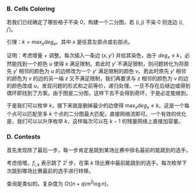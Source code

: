 ### B. Cells Coloring

若我们已经确定了哪些格子不染 $0$，构建一个二分图，若 $(i,j)$ 不染 $0$ 则连边 $(i,j')$。

引理：$k=\max_x deg_x$。其中 $x$ 是任意左部点或右部点。

证明：考虑增量 + 调整。每次插入一条边 $(x,y')$ 并给其染色，由于 $deg_x\leq k$，必然能找到一个颜色 $u$ 使得 $x$ 满足限制。若此时 $y'$ 不满足限制，则问题转化为将原先 $y'$ 相邻的颜色为 $u$ 的边修改为一个 $y'$ 满足限制的颜色 $v$。若此时原先 $y'$ 相邻的颜色为 $v$ 的边的另一端 $z$ 又不满足限制，我们再要求与 $z$ 相邻的颜色为 $v$ 的边的颜色改成 $u$。发现问题的形式和之前等价，递归处理。一旦不存在后继边或得到偶环即找到了方案。由于图是二分图，这样下去不会得到奇环，于是必定能做到。

于是我们可以枚举 $k$，接下来就是删掉最少的边使得 $\max_x deg_x\leq k$。这是一个每个点可以匹配至多 $k$ 个点的二分图最大匹配，直接网络流即可。一个有效的优化是，我们可以以升序枚举 $k$，这样每次可以在 $k-1$ 的残量网络上直接加容量。

### D. Contests

首先发现除了最后一步，每一步肯定是跳到某场比赛中排名最前的能跳到的选手。

考虑倍增。$f_{i,k}$ 表示跳了 $2^i$ 步，在第 $k$ 场比赛中最前能跳到的选手。每次枚举下次跳到哪场比赛最前的选手进行转移。

查询是类似的。复杂度为 $O((n+q)m^2\log n)$。